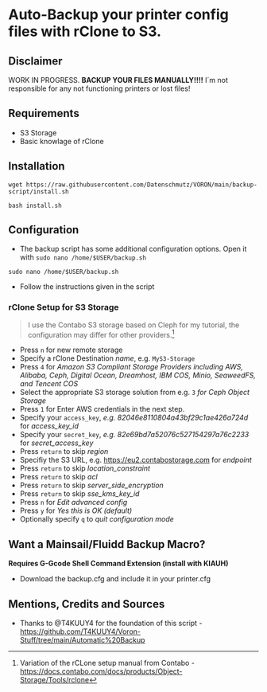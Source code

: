 # Auto-Backup your printer config files with rClone to S3.

## Disclaimer
WORK IN PROGRESS. **BACKUP YOUR FILES MANUALLY!!!!**
I´m not responsible for any not functioning printers or lost files!

## Requirements 
 * S3 Storage
 * Basic knowlage of rClone		

## Installation

```
wget https://raw.githubusercontent.com/Datenschmutz/VORON/main/backup-script/install.sh
```
    bash install.sh

## Configuration
* The backup script has some additional configuration options. Open it with `sudo nano /home/$USER/backup.sh`
```
sudo nano /home/$USER/backup.sh
```
*  Follow the instructions given in the script

### rClone Setup for S3 Storage
>I use the Contabo S3 storage based on Cleph for my tutorial, the configuration may differ for other providers.[^1]
* Press `n` for new remote storage
* Specify a rClone Destination *name*, e.g. `MyS3-Storage`
* Press `4` for *Amazon S3 Compliant Storage Providers including AWS, Alibaba, Ceph, Digital Ocean, Dreamhost, IBM COS, Minio, SeaweedFS, and Tencent COS*
* Select the appropriate S3 storage solution from e.g. `3` *for Ceph Object Storage*
* Press `1` for Enter AWS credentials in the next step.
* Specify your `access_key`, *e.g. 82046e8110804a43bf29c1ae426a724d* for *access_key_id*
* Specify your `secret_key`, *e.g. 82e69bd7a52076c527154297a76c2233* for *secret_access_key*
* Press `return` to skip *region*
* Specifiy the S3 URL, e.g. https://eu2.contabostorage.com for *endpoint*
* Press `return` to skip *location_constraint*
* Press `return` to skip *acl*
* Press `return` to skip *server_side_encryption*
* Press `return` to skip *sse_kms_key_id*
* Press `n` for *Edit advanced config*
* Press `y` for *Yes this is OK (default)*
* Optionally specify `q` to *quit configuration mode*

 
## Want a Mainsail/Fluidd Backup Macro?
**Requires G-Gcode Shell Command Extension (install with KIAUH)**
* Download the backup.cfg and include it in your printer.cfg

## Mentions, Credits and Sources
* Thanks to @T4KUUY4 for the foundation of this script - https://github.com/T4KUUY4/Voron-Stuff/tree/main/Automatic%20Backup

[^1]: Variation of the rCLone setup manual from Contabo - https://docs.contabo.com/docs/products/Object-Storage/Tools/rclone
